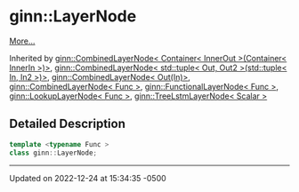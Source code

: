 # ginn::LayerNode


 [More...](#detailed-description)

Inherited by [ginn::CombinedLayerNode< Container< InnerOut >(Container< InnerIn >)>](api/Classes/classginn_1_1_combined_layer_node.md), [ginn::CombinedLayerNode< std::tuple< Out, Out2 >(std::tuple< In, In2 >)>](api/Classes/classginn_1_1_combined_layer_node.md), [ginn::CombinedLayerNode< Out(In)>](api/Classes/classginn_1_1_combined_layer_node.md), [ginn::CombinedLayerNode< Func >](api/Classes/classginn_1_1_combined_layer_node.md), [ginn::FunctionalLayerNode< Func >](api/Classes/classginn_1_1_functional_layer_node.md), [ginn::LookupLayerNode< Func >](api/Classes/classginn_1_1_lookup_layer_node.md), [ginn::TreeLstmLayerNode< Scalar >](api/Classes/classginn_1_1_tree_lstm_layer_node.md)

## Detailed Description

```cpp
template <typename Func >
class ginn::LayerNode;
```

-------------------------------

Updated on 2022-12-24 at 15:34:35 -0500